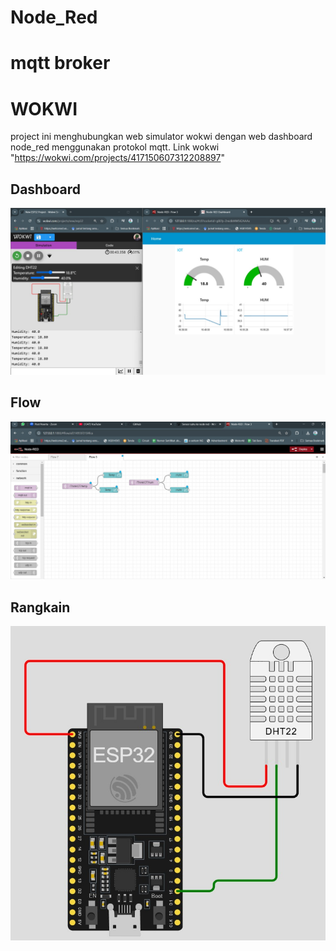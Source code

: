 # Node_Red
# mqtt broker
# WOKWI
project ini menghubungkan web simulator wokwi dengan web dashboard node_red menggunakan protokol mqtt.
Link wokwi "https://wokwi.com/projects/417150607312208897"
## Dashboard 
![hasil](images/hasil.jpeg "Dashboard")
## Flow
![flow](images/dash.jpeg "Flow")
## Rangkain 
![Rangkaian](images/rangkaian.jpeg "Rangkaian")
